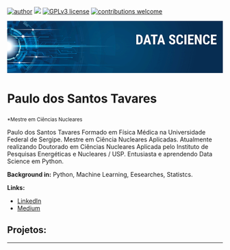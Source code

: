 [![author](https://img.shields.io/badge/author-carlosfab-red.svg)](https://www.linkedin.com/in/carlosfab) [![](https://img.shields.io/badge/python-3.7+-blue.svg)](https://www.python.org/downloads/release/python-365/) [![GPLv3 license](https://img.shields.io/badge/License-GPLv3-blue.svg)](http://perso.crans.org/besson/LICENSE.html) [![contributions welcome](https://img.shields.io/badge/contributions-welcome-brightgreen.svg?style=flat)](https://github.com/carlosfab/data_science/issues)

<p align="center">
  <img src="banner.png" >
</p>

# Paulo dos Santos Tavares
<sub>*Mestre em Ciências Nucleares</sub>

Paulo dos Santos Tavares
Formado em Física Médica na Universidade Federal de Sergipe. 
Mestre em Ciência Nucleares Aplicadas.
Atualmente realizando Doutorado em Ciências Nucleares Aplicada pelo Instituto de Pesquisas Energéticas e Nucleares / USP.
Entusiasta e aprendendo Data Science em Python.

**Background in:** Python, Machine Learning, Eesearches, Statistcs.

**Links:**
* [LinkedIn](https://www.linkedin.com/in/paulo-tavares-31391b211/)
* [Medium](https://medium.com/)


## Projetos:


---




